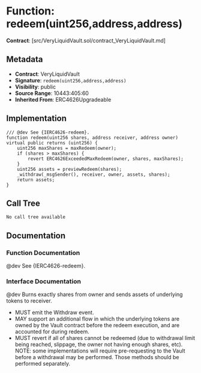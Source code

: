# Function: redeem(uint256,address,address)

**Contract**: [src/VeryLiquidVault.sol/contract_VeryLiquidVault.md]

## Metadata

- **Contract**: VeryLiquidVault
- **Signature**: `redeem(uint256,address,address)`
- **Visibility**: public
- **Source Range**: 10443:405:60
- **Inherited From**: ERC4626Upgradeable

## Implementation

```solidity
/// @dev See {IERC4626-redeem}. 
function redeem(uint256 shares, address receiver, address owner) virtual public returns (uint256) {
    uint256 maxShares = maxRedeem(owner);
    if (shares > maxShares) {
        revert ERC4626ExceededMaxRedeem(owner, shares, maxShares);
    }
    uint256 assets = previewRedeem(shares);
    _withdraw(_msgSender(), receiver, owner, assets, shares);
    return assets;
}
```

## Call Tree

```
No call tree available
```

## Documentation

### Function Documentation

@dev See {IERC4626-redeem}. 

### Interface Documentation

 @dev Burns exactly shares from owner and sends assets of underlying tokens to receiver.
 - MUST emit the Withdraw event.
 - MAY support an additional flow in which the underlying tokens are owned by the Vault contract before the
   redeem execution, and are accounted for during redeem.
 - MUST revert if all of shares cannot be redeemed (due to withdrawal limit being reached, slippage, the owner
   not having enough shares, etc).
 NOTE: some implementations will require pre-requesting to the Vault before a withdrawal may be performed.
 Those methods should be performed separately.
